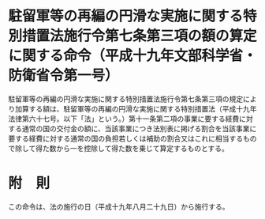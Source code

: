 # 駐留軍等の再編の円滑な実施に関する特別措置法施行令第七条第三項の額の算定に関する命令（平成十九年文部科学省・防衛省令第一号）
駐留軍等の再編の円滑な実施に関する特別措置法施行令第七条第三項の規定により加算する額は、駐留軍等の再編の円滑な実施に関する特別措置法（平成十九年法律第六十七号。以下「法」という。）第十一条第二項の事業に要する経費に対する通常の国の交付金の額に、当該事業につき法別表に掲げる割合を当該事業に要する経費に対する通常の国の負担若しくは補助の割合又はこれに相当するもので除して得た数から一を控除して得た数を乗じて算定するものとする。
# 附　則
この命令は、法の施行の日（平成十九年八月二十九日）から施行する。
